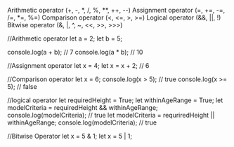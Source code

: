 Arithmetic operator (+, -, *, /, %, **, ++, --)
Assignment operator (=, +=, -=, /=, *=, %=)
Comparison operator (<, <=, >, >=)
Logical operator (&&, ||, !)
Bitwise operator (&, |, ^, ~, <<, >>, >>>)


//Arithmetic operator
let a = 2;
let b = 5;

console.log(a + b); // 7
console.log(a * b); // 10


//Assignment operator
let x = 4;
let x = x + 2; // 6

//Comparison operator
let x = 6;
console.log(x > 5); // true
console.log(x >= 5); // false

//logical operator
let requiredHeight = True;
let withinAgeRange = True;
let modelCriteria = requiredHeight && withinAgeRange;
console.log(modelCriteria); // true
let modelCriteria = requriredHeight || withinAgeRange;
console.log(modelCriteria); // true

//Bitwise Operator
let x = 5 & 1;
let x = 5 | 1;

